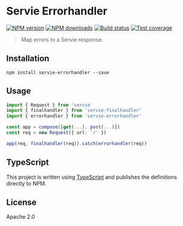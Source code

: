# Servie Errorhandler

[![NPM version](https://img.shields.io/npm/v/servie-errorhandler.svg?style=flat)](https://npmjs.org/package/servie-errorhandler)
[![NPM downloads](https://img.shields.io/npm/dm/servie-errorhandler.svg?style=flat)](https://npmjs.org/package/servie-errorhandler)
[![Build status](https://img.shields.io/travis/serviejs/servie-errorhandler.svg?style=flat)](https://travis-ci.org/serviejs/servie-errorhandler)
[![Test coverage](https://img.shields.io/coveralls/serviejs/servie-errorhandler.svg?style=flat)](https://coveralls.io/r/serviejs/servie-errorhandler?branch=master)

> Map errors to a Servie response.

## Installation

```
npm install servie-errorhandler --save
```

## Usage

```ts
import { Request } from 'servie'
import { finalhandler } from 'servie-finalhandler'
import { errorhandler } from 'servie-errorhandler'

const app = compose([get(...), post(...)])
const req = new Request({ url: '/' })

app(req, finalhandler(req)).catch(errorhandler(req))
```

## TypeScript

This project is written using [TypeScript](https://github.com/Microsoft/TypeScript) and publishes the definitions directly to NPM.

## License

Apache 2.0
